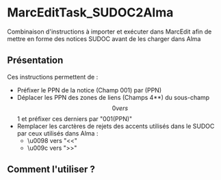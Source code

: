 # MarcEditTask_SUDOC2Alma
Combinaison d'instructions à importer et exécuter dans MarcEdit afin de mettre en forme des notices SUDOC avant de les charger dans Alma

## Présentation
Ces instructions permettent de :
  - Préfixer le PPN de la notice (Champ 001) par (PPN)
  - Déplacer les PPN des zones de liens (Champs 4**) du sous-champ $$0 vers $$1 et préfixer ces derniers par "001(PPN)"
  - Remplacer les carctères de rejets des accents utilisés dans le SUDOC par ceux utilisés dans Alma :
    - \u0098 vers	"<<"
    - \u009c vers ">>"

## Comment l'utiliser ?
